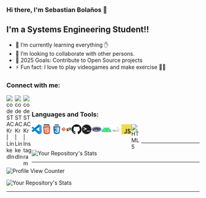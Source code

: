 ### Hi there, I'm Sebastian Bolaños 👋

## I'm a Systems Engineering Student!!

- 🌱 I’m currently learning everything ✋
- 👯 I’m looking to collaborate with other persons.
- 🥅 2025 Goals: Contribute to Open Source projects 
- ⚡ Fun fact: I love to play videogames and make exercise 🚴‍♂️

### Connect with me:
[<img align="left" alt="codeSTACKr | LinkedIn" width="22px" src="https://cdn.jsdelivr.net/npm/simple-icons@3.13.0/icons/youtube.svg" />][Youtube]
[<img align="left" alt="codeSTACKr | LinkedIn" width="22px" src="https://cdn.jsdelivr.net/npm/simple-icons@v3/icons/linkedin.svg" />][linkedin]
[<img align="left" alt="codeSTACKr | Instagram" width="22px" src="https://cdn.jsdelivr.net/npm/simple-icons@v3/icons/instagram.svg" />][instagram]

<br />

### Languages and Tools:

<img align="left" alt="Visual Studio Code" width="26px" src="https://raw.githubusercontent.com/github/explore/80688e429a7d4ef2fca1e82350fe8e3517d3494d/topics/visual-studio-code/visual-studio-code.png" />

<img align="left" alt="HTML5" width="26px" src="https://raw.githubusercontent.com/github/explore/80688e429a7d4ef2fca1e82350fe8e3517d3494d/topics/html/html.png" />

<img align="left" alt="CSS3" width="26px" src="https://raw.githubusercontent.com/github/explore/80688e429a7d4ef2fca1e82350fe8e3517d3494d/topics/css/css.png" />


<img align="left" alt="Git" width="26px" src="https://raw.githubusercontent.com/github/explore/80688e429a7d4ef2fca1e82350fe8e3517d3494d/topics/git/git.png" />

<img align="left" alt="GitHub" width="26px" src="https://raw.githubusercontent.com/github/explore/78df643247d429f6cc873026c0622819ad797942/topics/github/github.png" />

<img align="left" alt="Terminal" width="26px" src="https://raw.githubusercontent.com/github/explore/80688e429a7d4ef2fca1e82350fe8e3517d3494d/topics/terminal/terminal.png" />

<img align="left" alt="HTML5" width="26px" src="https://raw.githubusercontent.com/github/explore/80688e429a7d4ef2fca1e82350fe8e3517d3494d/topics/php/php.png" />

<img align="left" alt="HTML5" width="26px" src="https://raw.githubusercontent.com/github/explore/80688e429a7d4ef2fca1e82350fe8e3517d3494d/topics/android/android.png" />

<img align="left" alt="HTML5" width="26px" src="https://raw.githubusercontent.com/github/explore/80688e429a7d4ef2fca1e82350fe8e3517d3494d/topics/mysql/mysql.png" />

<img align="left" alt="HTML5" width="26px" src="https://raw.githubusercontent.com/github/explore/80688e429a7d4ef2fca1e82350fe8e3517d3494d/topics/javascript/javascript.png">

<img align="left" alt="HTML5" width="26px" src="https://www.kojac.nl/tailwind/images/Backend/nodejs.png"> 
<br />
<br />

---

[youtube]: https://www.youtube.com/channel/UC1mQFTaLauHMdC_h4GrgU3g
[instagram]: https://www.instagram.com/cbas1.9
[linkedin]: https://www.linkedin.com/in/sebas-bolaños-2021

<!-- Para saber cuales son los lenguajes mas utilizados en mi repositorio -->
![Your Repository's Stats](https://github-readme-stats.vercel.app/api/top-langs/?username=sebaspapu&theme=blue-green)

---
<!-- 
para saber quien contribuyo a un determinado repositorio:

![GitHub Contributors Image](https://contrib.rocks/image?repo=sebaspapu/Hoja_de_vida_SBM)

-->

![Profile View Counter](https://komarev.com/ghpvc/?username=sebaspapu)

![Your Repository's Stats](https://github-readme-stats.vercel.app/api?username=sebaspapu&show_icons=true)


---
<!-- Para saber cuantas personas han visto uno de los repositorios en especifico:

![Hits](https://hitcounter.pythonanywhere.com/count/tag.svg?url=https://github.com/sebaspapu/Hoja_de_vida_SBM)
-->
